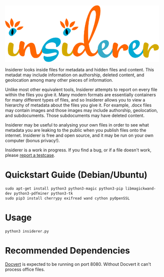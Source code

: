 <p align="center">
<img src="static/insiderer.png" alt="Insiderer">
</p>

Insiderer looks inside files for metadata and hidden files and content. This metadat may include information on authorship, deleted content, and geolocation among many other pieces of information.

Unlike most other equivalent tools, Insiderer attempts to report on every file within the files you give it. Many modern formats are essentially containers for many different types of files, and so Insiderer allows you to view a hierarchy of metadata about the files you give it. For example, .docx files may contain images and those images may include authorship, geolocation, and subdocuments. Those subdocuments may have deleted content.

Insiderer may be useful to analysing your own files in order to see what metadata you are leaking to the public when you publish files onto the internet. Insiderer is free and open source, and it may be run on your own computer (bonus privacy!).

Insiderer is a work in progress. If you find a bug, or if a file doesn't work, please [report a testcase](https://github.com/holloway/insiderer/issues).

Quickstart Guide (Debian/Ubuntu)
================================

    sudo apt-get install python3 python3-magic python3-pip libmagickwand-dev python3-pdfminer python3-tk
    sudo pip3 install cherrypy exifread wand cython pyOpenSSL

Usage
=====

    python3 insiderer.py

Recommended Dependencies
=====================

[Docvert](https://github.com/holloway/docvert-python3) is expected to be running on port 8080. Without Docvert it can't process office files.


